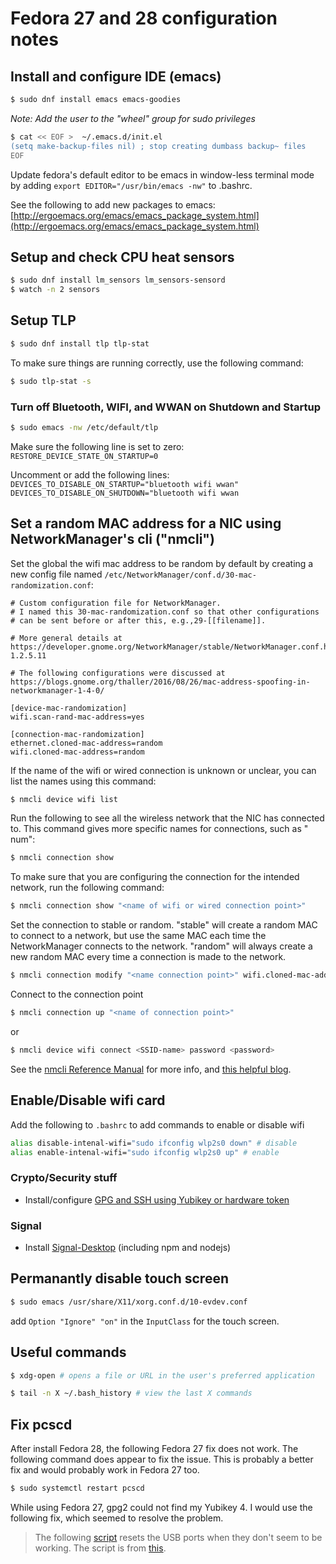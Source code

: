 Fedora 27 and 28 configuration notes
=============

## Install and configure IDE (emacs)

```bash
$ sudo dnf install emacs emacs-goodies
```
_Note: Add the user to the "wheel" group for sudo privileges_

```bash
$ cat << EOF >  ~/.emacs.d/init.el
(setq make-backup-files nil) ; stop creating dumbass backup~ files
EOF
```

Update fedora's default editor to be emacs in window-less terminal mode by adding `export EDITOR="/usr/bin/emacs -nw"` to .bashrc.

See the following to add new packages to emacs: [http://ergoemacs.org/emacs/emacs_package_system.html](http://ergoemacs.org/emacs/emacs_package_system.html)

## Setup and check CPU heat sensors

```bash
$ sudo dnf install lm_sensors lm_sensors-sensord
$ watch -n 2 sensors
```

## Setup TLP

```bash
$ sudo dnf install tlp tlp-stat
```

To make sure things are running correctly, use the following command:

```bash
$ sudo tlp-stat -s
```

### Turn off Bluetooth, WIFI, and WWAN on Shutdown and Startup

```bash
$ sudo emacs -nw /etc/default/tlp
```

Make sure the following line is set to zero:
`RESTORE_DEVICE_STATE_ON_STARTUP=0`

Uncomment or add the following lines:
`DEVICES_TO_DISABLE_ON_STARTUP="bluetooth wifi wwan"`
`DEVICES_TO_DISABLE_ON_SHUTDOWN="bluetooth wifi wwan`

## Set a random MAC address for a NIC using NetworkManager's cli ("nmcli")

Set the global the wifi mac address to be random by default by creating a new config file named `/etc/NetworkManager/conf.d/30-mac-randomization.conf`:

```config
# Custom configuration file for NetworkManager.
# I named this 30-mac-randomization.conf so that other configurations
# can be sent before or after this, e.g.,29-[[filename]].

# More general details at https://developer.gnome.org/NetworkManager/stable/NetworkManager.conf.html#id-1.2.5.11

# The following configurations were discussed at https://blogs.gnome.org/thaller/2016/08/26/mac-address-spoofing-in-networkmanager-1-4-0/

[device-mac-randomization]
wifi.scan-rand-mac-address=yes

[connection-mac-randomization]
ethernet.cloned-mac-address=random
wifi.cloned-mac-address=random

```


If the name of the wifi or wired connection is unknown or unclear, you can list the names using this command:

```bash
$ nmcli device wifi list
```

Run the following to see all the wireless network that the NIC has connected to. This command gives more specific names for connections, such as "<SSID> num":

```bash
$ nmcli connection show
```

To make sure that you are configuring the connection for the intended network, run the following command:

```bash
$ nmcli connection show "<name of wifi or wired connection point>"
```

Set the connection to stable or random. "stable" will create a random MAC to connect to a network, but use the same MAC each time the NetworkManager connects to the network. "random" will always create a new random MAC every time a connection is made to the network.

```bash
$ nmcli connection modify "<name connection point>" wifi.cloned-mac-address stable|random
```

Connect to the connection point

```bash
$ nmcli connection up "<name of connection point>"
```

or

```bash
$ nmcli device wifi connect <SSID-name> password <password>
```

See the [nmcli Reference Manual](https://developer.gnome.org/NetworkManager/stable/nmcli.html) for more info, and [this helpful blog](https://blogs.gnome.org/thaller/2016/08/26/mac-address-spoofing-in-networkmanager-1-4-0).


## Enable/Disable wifi card

Add the following to `.bashrc` to add commands to enable or disable wifi

```bash
alias disable-intenal-wifi="sudo ifconfig wlp2s0 down" # disable
alias enable-intenal-wifi="sudo ifconfig wlp2s0 up" # enable
```


### Crypto/Security stuff

- Install/configure [GPG and SSH using Yubikey or hardware token](gpg-ssh-yubikey-notes.md)

### Signal

- Install [Signal-Desktop](signal-build-notes.md) (including npm and nodejs)


## Permanantly disable touch screen

```bash
$ sudo emacs /usr/share/X11/xorg.conf.d/10-evdev.conf
```

add `Option "Ignore" "on"` in the `InputClass` for the touch screen.

## Useful commands

```bash
$ xdg-open # opens a file or URL in the user's preferred application

$ tail -n X ~/.bash_history # view the last X commands
```
## Fix pcscd

After install Fedora 28, the following Fedora 27 fix does not work. The following command does appear to fix the issue. This is probably a better fix and would probably work in Fedora 27 too.

```bash
$ sudo systemctl restart pcscd
```


While using Fedora 27, gpg2 could not find my Yubikey 4. I would use the following fix, which seemed to resolve the problem.

> The following [script](resetUSB.sh) resets the USB ports when they don't seem to be working. The script is from [this](https://enc.com.au/2014/02/14/resetting-usb-devices/).



